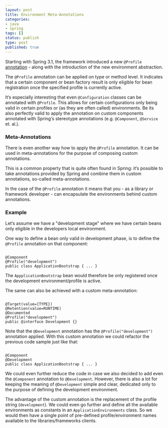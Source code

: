 ```yaml
---
layout: post
title: Environment Meta-Annotations
categories:
- java
- spring
tags: []
status: publish
type: post
published: true
---
```


Starting with Spring 3.1, the framework introduced a new `@Profile` [annotation](https://docs.spring.io/spring-framework/docs/current/javadoc-api/org/springframework/context/annotation/Profile.html) - along with the introduction of the new environment abstraction.

The `@Profile` annotation can be applied on type or method level. It indicates that a certain component or bean factory result is only eligible for bean registration once the specified profile is currently active. 

It‘s especially interesting that even `@Configuration` classes can be annotated with `@Profile`. This allows for certain configurations only being valid in certain profiles or (as they are often called) environments. Be its also perfectly valid to apply the annotation on custom components annotated with Spring‘s stereotype annotations (e.g. `@Component`, `@Service` et. al.). 

### Meta-Annotations

There is even another way how to apply the `@Profile` annotation. It can be used in meta-annotations for the purpose of composing custom annotations. 

This is a common property that is quite often found in Spring: it‘s possible to take annotations provided by Spring and combine them in custom annotations, so-called meta-annotations.

In the case of the `@Profile` annotation it means that you - as a library or framework developer - can encapsulate the environments behind custom annotations. 

### Example

Let‘s assume we have a "development stage" where we have certain beans only eligible in the developers local environment. 

One way to define a bean only valid in development phase, is to define the `@Profile` annotation on that component:

<pre><code class="language-groovy">
@Component
@Profile("development")
public class ApplicationBootstrap { ... }
</code></pre>

The `AppplicationBootstrap` bean would therefore be only registered once the development environment/profile is active.

The same can also be achieved with a custom meta-annotation:

<pre><code class="language-groovy">
@Target(value={TYPE})
@Retention(value=RUNTIME)
@Documented
@Profile("development")
public @interface Development {}
</code></pre>

Note that the `@Development` annotation has the `@Profile("development")` annotation applied. With this custom annotation we could refactor the previous code sample just like that:

<pre><code class="language-groovy">
@Component
@Development
public class ApplicationBootstrap { ... }
</code></pre>

We could even further reduce the code in case we also decided to add even the `@Component` annotation to `@Development`. However, there is also a lot for keeping the meaning of `@Development` simple and clear, dedicated only to the purpose of defining the development environment. 

The advantage of the custom annotation is the replacement of the profile string (`development`). We could even go further and define all the available environments as constants in an `ApplicationEnvironments` class. So we would then have a single point of pre-defined profile/environment names available to the libraries/frameworks clients.
